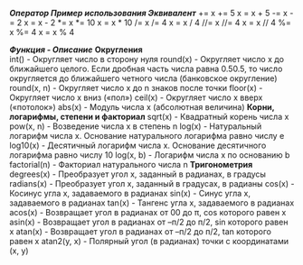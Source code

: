 ***Оператор	Пример использования	Эквивалент***
+=	           x += 5	          x = x + 5
-=	           x -= 2         	x = x - 2
*=           	x *= 10	          x = x * 10
/=	           x /= 4          	x = x / 4
//=	          x //= 4         	x = x // 4
%=	           x %= 4         	x = x % 4 


***Функция	- Описание***
**Округления**	
int()	        - Округляет число в сторону нуля
round(x)	    - Округляет число x до ближайшего целого. Если дробная часть числа равна 0.50.5, то число округляется до ближайшего четного числа (банковское округление)
round(x, n)  	- Округляет число x до n знаков после точки
floor(x)	    - Округляет число x вниз («пол»)
ceil(x)	      - Округляет число x вверх («потолок»)
abs(x)	      - Модуль числа x (абсолютная величина)
**Корни, логарифмы, степени и факториал**
sqrt(x)	      - Квадратный корень числа x
pow(x, n)	    - Возведение числа x в степень n
log(x)	      - Натуральный логарифм числа x. Основание натурального логарифма равно числу e
log10(x)	    - Десятичный логарифм числа x. Основание десятичного логарифма равно числу 10
log(x, b)	    - Логарифм числа x по основанию b
factorial(n)	- Факториал натурального числа n
**Тригонометрия**	
degrees(x)	  - Преобразует угол x, заданный в радианах, в градусы
radians(x)	  - Преобразует угол x, заданный в градусах, в радианы
cos(x)	      - Косинус угла x, задаваемого в радианах
sin(x)	      - Синус угла x, задаваемого в радианах
tan(x)	      - Тангенс угла x, задаваемого в радианах
acos(x)	      - Возвращает угол в радианах от 00 до π, cos которого равен x
asin(x)	      - Возвращает угол в радианах от –п/2 до п/2, sin которого равен x
atan(x)	      - Возвращает угол в радианах от –п/2 до п/2, tan которого равен x
atan2(y, x)   -	Полярный угол (в радианах) точки с координатами (x, y)
